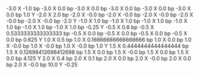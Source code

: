 -3.0 X
-1.0 bp
-3.0 X
0.0 bp
-3.0 X
0.0 bp
-3.0 X
0.0 bp
-3.0 X
0.0 bp
-3.0 X
0.0 bp
1.0 Y
-2.0 X
2.0 bp
-2.0 X
-0.0 bp
-2.0 X
-0.0 bp
-2.0 X
-0.0 bp
-2.0 X
-0.0 bp
-2.0 X
-0.0 bp
-2.0 Y
-1.0 X
1.0 bp
-1.0 X
1.0 bp
-1.0 X
1.0 bp
-1.0 X
1.0 bp
-1.0 X
1.0 bp
-1.0 X
1.0 bp
-0.25 Y
-0.5 X
0.8 bp
-0.5 X
0.5333333333333333 bp
-0.5 X
0.0 bp
-0.5 X
0.0 bp
-0.5 X
0.0 bp
-0.5 X
0.0 bp
0.625 Y
1.0 X
0.5 bp
1.0 X
0.16666666666666666 bp
1.0 X
0.0 bp
1.0 X
-0.0 bp
1.0 X
-0.0 bp
1.0 X
-0.0 bp
1.0 Y
1.5 X
0.4444444444444444 bp
1.5 X
0.12698412698412698 bp
1.5 X
0.0 bp
1.5 X
-0.0 bp
1.5 X
0.0 bp
1.5 X
0.0 bp
4.125 Y
2.0 X
0.4 bp
2.0 X
0.1 bp
2.0 X
0.0 bp
2.0 X
-0.0 bp
2.0 X
0.0 bp
2.0 X
-0.0 bp
10.0 Y
-0.25